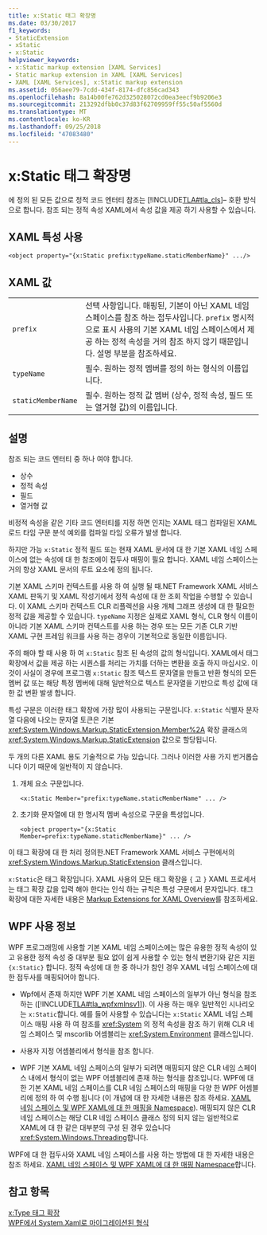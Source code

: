 ```yaml
---
title: x:Static 태그 확장명
ms.date: 03/30/2017
f1_keywords:
- StaticExtension
- xStatic
- x:Static
helpviewer_keywords:
- x:Static markup extension [XAML Services]
- Static markup extension in XAML [XAML Services]
- XAML [XAML Services], x:Static markup extension
ms.assetid: 056aee79-7cdd-434f-8174-dfc856cad343
ms.openlocfilehash: 8a14b00fe762d325028072cd0ea3eecf9b9206e3
ms.sourcegitcommit: 213292dfbb0c37d83f62709959ff55c50af5560d
ms.translationtype: MT
ms.contentlocale: ko-KR
ms.lasthandoff: 09/25/2018
ms.locfileid: "47083480"
---
```

# <a name="xstatic-markup-extension"></a>x:Static 태그 확장명
에 정의 된 모든 값으로 정적 코드 엔터티 참조는 [!INCLUDE[TLA#tla_cls](../../../includes/tlasharptla-cls-md.md)]– 호환 방식으로 합니다. 참조 되는 정적 속성 XAML에서 속성 값을 제공 하기 사용할 수 있습니다.  
  
## <a name="xaml-attribute-usage"></a>XAML 특성 사용  
  
```xaml  
<object property="{x:Static prefix:typeName.staticMemberName}" .../>  
```  
  
## <a name="xaml-values"></a>XAML 값  
  
| | |  
|-|-|  
|`prefix`|선택 사항입니다. 매핑된, 기본이 아닌 XAML 네임 스페이스를 참조 하는 접두사입니다. `prefix` 명시적으로 표시 사용의 기본 XAML 네임 스페이스에서 제공 하는 정적 속성을 거의 참조 하지 않기 때문입니다. 설명 부분을 참조하세요.|  
|`typeName`|필수. 원하는 정적 멤버를 정의 하는 형식의 이름입니다.|  
|`staticMemberName`|필수. 원하는 정적 값 멤버 (상수, 정적 속성, 필드 또는 열거형 값)의 이름입니다.|  
  
## <a name="remarks"></a>설명  

참조 되는 코드 엔터티 중 하나 여야 합니다.  
  
-   상수  
-   정적 속성  
-   필드  
-   열거형 값

비정적 속성을 같은 기타 코드 엔터티를 지정 하면 인지는 XAML 태그 컴파일된 XAML 로드 타임 구문 분석 예외를 컴파일 타임 오류가 발생 합니다.  

하지만 가능 `x:Static` 정적 필드 또는 현재 XAML 문서에 대 한 기본 XAML 네임 스페이스에 없는 속성에 대 한 참조에이 접두사 매핑이 필요 합니다. XAML 네임 스페이스는 거의 항상 XAML 문서의 루트 요소에 정의 됩니다.  

기본 XAML 스키마 컨텍스트를 사용 하 여 실행 될 때.NET Framework XAML 서비스 XAML 판독기 및 XAML 작성기에서 정적 속성에 대 한 조회 작업을 수행할 수 있습니다. 이 XAML 스키마 컨텍스트 CLR 리플렉션을 사용 개체 그래프 생성에 대 한 필요한 정적 값을 제공할 수 있습니다. `typeName` 지정은 실제로 XAML 형식, CLR 형식 이름이 아니라 기본 XAML 스키마 컨텍스트를 사용 하는 경우 또는 모든 기존 CLR 기반 XAML 구현 프레임 워크를 사용 하는 경우이 기본적으로 동일한 이름입니다.  

주의 해야 할 때 사용 하 여 `x:Static` 참조 된 속성의 값의 형식입니다. XAML에서 태그 확장에서 값을 제공 하는 시퀀스를 처리는 가치를 더하는 변환을 호출 하지 마십시오. 이것이 사실이 경우에 프로그램 `x:Static` 참조 텍스트 문자열을 만들고 반환 형식의 모든 멤버 값 또는 해당 특정 멤버에 대해 일반적으로 텍스트 문자열을 기반으로 특성 값에 대 한 값 변환 발생 합니다.  

특성 구문은 이러한 태그 확장에 가장 많이 사용되는 구문입니다. `x:Static` 식별자 문자열 다음에 나오는 문자열 토큰은 기본 <xref:System.Windows.Markup.StaticExtension.Member%2A> 확장 클래스의 <xref:System.Windows.Markup.StaticExtension> 값으로 할당됩니다.  

두 개의 다른 XAML 용도 기술적으로 가능 있습니다. 그러나 이러한 사용 가지 번거롭습니다 이기 때문에 일반적이 지 않습니다.  

1.  개체 요소 구문입니다.

    ```xaml
    <x:Static Member="prefix:typeName.staticMemberName" ... />
    ```

2.  초기화 문자열에 대 한 명시적 멤버 속성으로 구문을 특성입니다.

    ```xaml
    <object property="{x:Static Member=prefix:typeName.staticMemberName}" ... />
    ```

이 태그 확장에 대 한 처리 정의한.NET Framework XAML 서비스 구현에서의 <xref:System.Windows.Markup.StaticExtension> 클래스입니다.  

`x:Static`은 태그 확장입니다. XAML 사용의 모든 태그 확장을 `{` 고 `}` XAML 프로세서는 태그 확장 값을 입력 해야 한다는 인식 하는 규칙은 특성 구문에서 문자입니다. 태그 확장에 대한 자세한 내용은 [Markup Extensions for XAML Overview](../../../docs/framework/xaml-services/markup-extensions-for-xaml-overview.md)를 참조하세요.  
  
## <a name="wpf-usage-notes"></a>WPF 사용 정보  
 WPF 프로그래밍에 사용할 기본 XAML 네임 스페이스에는 많은 유용한 정적 속성이 있고 유용한 정적 속성 중 대부분 필요 없이 쉽게 사용할 수 있는 형식 변환기와 같은 지원 `{x:Static}` 합니다. 정적 속성에 대 한 중 하나가 참인 경우 XAML 네임 스페이스에 대 한 접두사를 매핑되어야 합니다.  
  
-   Wpf에서 존재 하지만 WPF 기본 XAML 네임 스페이스의 일부가 아닌 형식을 참조 하는 ([!INCLUDE[TLA#tla_wpfxmlnsv1](../../../includes/tlasharptla-wpfxmlnsv1-md.md)]). 이 사용 하는 매우 일반적인 시나리오는 `x:Static`합니다. 예를 들어 사용할 수 있습니다는 `x:Static` XAML 네임 스페이스 매핑 사용 하 여 참조를 <xref:System> 의 정적 속성을 참조 하기 위해 CLR 네임 스페이스 및 mscorlib 어셈블리는 <xref:System.Environment> 클래스입니다.  
  
-   사용자 지정 어셈블리에서 형식을 참조 합니다.  
  
-   WPF 기본 XAML 네임 스페이스의 일부가 되려면 매핑되지 않은 CLR 네임 스페이스 내에서 형식이 없는 WPF 어셈블리에 존재 하는 형식을 참조입니다. WPF에 대 한 기본 XAML 네임 스페이스를 CLR 네임 스페이스의 매핑을 다양 한 WPF 어셈블리에 정의 하 여 수행 됩니다 (이 개념에 대 한 자세한 내용은 참조 하세요. [XAML 네임 스페이스 및 WPF XAML에 대 한 매핑을 Namespace](../../../docs/framework/wpf/advanced/xaml-namespaces-and-namespace-mapping-for-wpf-xaml.md)). 매핑되지 않은 CLR 네임 스페이스는 해당 CLR 네임 스페이스 클래스 정의 되지 않는 일반적으로 XAML에 대 한 같은 대부분의 구성 된 경우 있습니다 <xref:System.Windows.Threading>합니다.  
  
 WPF에 대 한 접두사와 XAML 네임 스페이스를 사용 하는 방법에 대 한 자세한 내용은 참조 하세요. [XAML 네임 스페이스 및 WPF XAML에 대 한 매핑 Namespace](../../../docs/framework/wpf/advanced/xaml-namespaces-and-namespace-mapping-for-wpf-xaml.md)합니다.  
  
## <a name="see-also"></a>참고 항목  
 [x:Type 태그 확장](../../../docs/framework/xaml-services/x-type-markup-extension.md)  
 [WPF에서 System.Xaml로 마이그레이션된 형식](../../../docs/framework/xaml-services/types-migrated-from-wpf-to-system-xaml.md)
